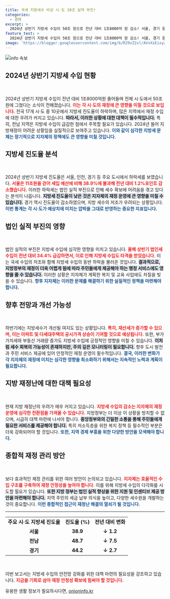 ```yaml
---
title: 국세 지방세수 비상 시·도 10곳 실적 부진!
categories:
  - 경제
excerpt: >
  2024년 상반기 지방세 수입이 50조 원으로 전년 대비 1조8000억 원 감소! 서울, 경기 등 10개 시·도의 진도율이 하락하며 지방 재정난 우려가 깊어지고 있다. 대책 마련이 시급하다.
feature_text: >
  2024년 상반기 지방세 수입이 50조 원으로 전년 대비 1조8000억 원 감소! 서울, 경기 등 10개 시·도의 진도율이 하락하며 지방 재정난 우려가 깊어지고 있다. 대책 마련이 시급하다.
image: 'https://blogger.googleusercontent.com/img/b/R29vZ2xl/AVvXsEixyZcFfHzMRdzZMjFBmAUKJYCLCGyLL1o632UiGVXcaFdKo_bkvkuCioo0uUKlGfBVcT3P84aROyZIXSBEx3Aw5nCQ3pTgDom1WDC4m8eifvWiAmWEEVb4x6G_l8C0QH225ldMjyaFvpxGEBGNO37VmDTDMHGhJPq73UglMfDca1-0aw/s1600/blogspot.png'
---
```


<p><img src="https://blogger.googleusercontent.com/img/b/R29vZ2xl/AVvXsEixyZcFfHzMRdzZMjFBmAUKJYCLCGyLL1o632UiGVXcaFdKo_bkvkuCioo0uUKlGfBVcT3P84aROyZIXSBEx3Aw5nCQ3pTgDom1WDC4m8eifvWiAmWEEVb4x6G_l8C0QH225ldMjyaFvpxGEBGNO37VmDTDMHGhJPq73UglMfDca1-0aw/s1600/blogspot.png" alt="info 속보" /></p>

<h2 data-ke-size="size26">2024년 상반기 지방세 수입 현황</h2>

<p data-ke-size="size16">&nbsp;</p>  

<p>2024년 상반기 지방세 수입이 전년 대비 1조8000억원 줄어들며 전체 시·도에서 50조원에 그쳤다는 소식이 전해졌습니다. <b><span style="color: #ee2323;">이는 각 시·도의 재정에 큰 영향을 미칠 것으로 보입니다.</span></b> 전국 17개 시·도 중 10곳에서 지방세 진도율이 하락하며, 많은 지역에서 재정 수입에 대한 우려가 커지고 있습니다. <b><span style="background-color: #21538527;">따라서, 이러한 상황에 대한 대책이 필수적입니다.</span></b> 특히, 전남 지역은 지방세 수입이 급감한 점에서 주목할 필요가 있습니다. 2024년 들어 지방재정이 어려운 상황임을 실질적으로 보여주고 있습니다. <b><span style="color: #1a5490;">이와 같이 심각한 지방세 문제는 장기적으로 지자체의 정책에도 큰 영향을 미칠 것입니다.</span></b></p>

<h2 data-ke-size="size26">지방세 진도율 분석</h2>

<p data-ke-size="size16">&nbsp;</p>  

<p>2024년 상반기 지방세 진도율은 서울, 인천, 경기 등 주요 도시에서 하락세를 보였습니다. <b><span style="color: #ee2323;">서울은 11조원을 걷어 세입 예산에 비해 38.9%에 불과해 전년 대비 1.2%포인트 감소했습니다.</span></b> 이러한 하락세는 법인 실적 부진으로 인해 세수 확보에 어려움을 겪고 있다는 분석이 나옵니다. <b><span style="background-color: #21538527;">지방세 진도율이 낮은 것은 지자체의 재정 운영에 큰 영향을 미칠 수 있습니다.</span></b> 경기 역시 진도율이 감소하였으며, 지방 세수의 저조가 우려되는 상황입니다. <b><span style="color: #1a5490;">이번 통계는 각 시·도가 예상치에 미치는 압박을 그대로 반영하는 중요한 지표입니다.</span></b></p>

<h2 data-ke-size="size26">법인 실적 부진의 영향</h2>

<p data-ke-size="size16">&nbsp;</p>  

<p>법인 실적의 부진은 지방세 수입에 심각한 영향을 미치고 있습니다. <b><span style="color: #ee2323;">올해 상반기 법인세 수입이 전년 대비 34.4% 급감하면서, 이로 인해 지방세 수입도 타격을 받았습니다.</span></b> 이는 국세 수입의 저조와 함께 지방세 수입의 동반 하락을 불러온 것입니다. <b><span style="background-color: #21538527;">결과적으로, 지방정부의 재정이 더욱 어렵게 됨에 따라 주민들에게 제공해야 하는 행정 서비스에도 영향을 줄 수 있습니다.</span></b> 이러한 상황은 지자체가 계획한 복지 및 교육 사업에도 차질을 빚을 수 있습니다. <b><span style="color: #1a5490;">향후 지자체는 이러한 문제를 해결하기 위한 실질적인 정책을 마련해야 합니다.</span></b></p>

<h2 data-ke-size="size26">향후 전망과 개선 가능성</h2>

<p data-ke-size="size16">&nbsp;</p>  

<p>하반기에는 지방세수가 개선될 여지도 있는 상황입니다. <b><span style="color: #ee2323;">특히, 재산세가 증가할 수 있으며, 이는 아파트 및 다세대주택의 공시가격 상승이 기여할 것으로 예상됩니다.</span></b> 또한, 부가가치세와 부동산 거래량 증가도 지방세 수입에 긍정적인 영향을 미칠 수 있습니다. <b><span style="background-color: #21538527;">이처럼 세수 회복의 가능성이 존재하지만, 주의 깊은 모니터링이 필요합니다.</span></b> 향후 도시 발전과 주민 서비스 제공에 있어 안정적인 재정 운영이 필수적입니다. <b><span style="color: #1a5490;">결국, 이러한 변화가 각 지자체의 재정에 미치는 심각한 영향을 최소화하기 위해서는 지속적인 노력과 계획이 필요합니다.</span></b></p>

<h2 data-ke-size="size26">지방 재정난에 대한 대책 필요성</h2>

<p data-ke-size="size16">&nbsp;</p>  

<p>현재 지방 재정난의 우려가 매우 커지고 있습니다. <b><span style="color: #ee2323;">지방세 수입의 감소는 지자체의 재정 운영에 심각한 전환점을 가져올 수 있습니다.</span></b> 지방정부는 더 이상 이 상황을 방치할 수 없으며, 시급히 대책 마련에 나서야 합니다. <b><span style="background-color: #21538527;">중앙정부와의 긴밀한 소통을 통해 주민들에게 필요한 서비스를 제공해야 합니다.</span></b> 특히 저소득층을 위한 복지 정책 등 필수적인 부분은 더욱 강화되어야 할 것입니다. <b><span style="color: #1a5490;">또한, 지역 경제 부흥을 위한 다양한 방안을 모색해야 합니다.</span></b> </p>

<h2 data-ke-size="size26">종합적 재정 관리 방안</h2>

<p data-ke-size="size16">&nbsp;</p>  

<p>보다 효과적인 재정 관리를 위한 여러 방안이 논의되고 있습니다. <b><span style="color: #ee2323;">지자체는 효율적인 수입 구조를 구축하여 재정 안정성을 높여야 합니다.</span></b> 이를 위해 지방세 수입의 다각화를 시도할 필요가 있습니다. <b><span style="background-color: #21538527;">또한 지방 정부는 법인 실적 향상을 위한 지원 및 인센티브 제공 방안을 마련해야 합니다.</span></b> 지역 주민의 세금 납부 의식을 높이고, 다양한 세수원을 개발하는 것이 중요합니다. <b><span style="color: #1a5490;">이런 종합적인 접근이 재정난 해결의 열쇠가 될 것입니다.</span></b></p>

<hr>

<table style="width: 100%; border-collapse: collapse;">
<tr>
<td style="text-align: center; height: 17px;"><b>주요 시·도 지방세 진도율</b></td>
<td style="text-align: center; height: 17px;"><b>진도율 (%)</b></td>
<td style="text-align: center; height: 17px;"><b>전년 대비 변화</b></td>
</tr>
<tr>
<td style="text-align: center; height: 17px;"><b>서울</b></td>
<td style="text-align: center; height: 17px;"><b>38.9</b></td>
<td style="text-align: center; height: 17px;"><b>↓ 1.2</b></td>
</tr>
<tr>
<td style="text-align: center; height: 17px;"><b>전남</b></td>
<td style="text-align: center; height: 17px;"><b>48.7</b></td>
<td style="text-align: center; height: 17px;"><b>↓ 7.5</b></td>
</tr>
<tr>
<td style="text-align: center; height: 17px;"><b>경기</b></td>
<td style="text-align: center; height: 17px;"><b>44.2</b></td>
<td style="text-align: center; height: 17px;"><b>↓ 2.7</b></td>
</tr>
</table>

<p data-ke-size="size16">&nbsp;</p> 

<p>이번 보고서는 지방세 수입의 안전망 강화를 위한 대책 마련의 필요성을 강조하고 있습니다. <b><span style="color: #ee2323;">지금을 기회로 삼아 재정 안정성 확보에 힘써야 할 것입니다.</span></b></p>
유용한 생활 정보가 필요하시다면, <a href="https://onioninfo.kr" rel="dofollow">onioninfo.kr</a>


